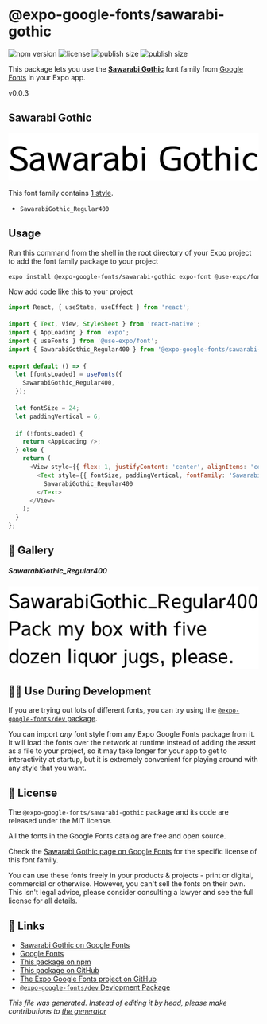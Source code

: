 # @expo-google-fonts/sawarabi-gothic

![npm version](https://flat.badgen.net/npm/v/@expo-google-fonts/sawarabi-gothic)
![license](https://flat.badgen.net/github/license/expo/google-fonts)
![publish size](https://flat.badgen.net/packagephobia/install/@expo-google-fonts/sawarabi-gothic)
![publish size](https://flat.badgen.net/packagephobia/publish/@expo-google-fonts/sawarabi-gothic)

This package lets you use the [**Sawarabi Gothic**](https://fonts.google.com/specimen/Sawarabi+Gothic) font family from [Google Fonts](https://fonts.google.com/) in your Expo app.

v0.0.3

## Sawarabi Gothic

![Sawarabi Gothic](./font-family.png)

This font family contains [1 style](#gallery).

- `SawarabiGothic_Regular400`

## Usage

Run this command from the shell in the root directory of your Expo project to add the font family package to your project
```sh
expo install @expo-google-fonts/sawarabi-gothic expo-font @use-expo/font
```

Now add code like this to your project
```js
import React, { useState, useEffect } from 'react';

import { Text, View, StyleSheet } from 'react-native';
import { AppLoading } from 'expo';
import { useFonts } from '@use-expo/font';
import { SawarabiGothic_Regular400 } from '@expo-google-fonts/sawarabi-gothic';

export default () => {
  let [fontsLoaded] = useFonts({
    SawarabiGothic_Regular400,
  });

  let fontSize = 24;
  let paddingVertical = 6;

  if (!fontsLoaded) {
    return <AppLoading />;
  } else {
    return (
      <View style={{ flex: 1, justifyContent: 'center', alignItems: 'center' }}>
        <Text style={{ fontSize, paddingVertical, fontFamily: 'SawarabiGothic_Regular400' }}>
          SawarabiGothic_Regular400
        </Text>
      </View>
    );
  }
};

```

## 🔡 Gallery

##### SawarabiGothic_Regular400
![SawarabiGothic_Regular400](./da6058a80d658ffc7eaa1acdae31b56f86f9f59fcae94417efa5205b8c2a9c3e.ttf.png)


## 👩‍💻 Use During Development

If you are trying out lots of different fonts, you can try using the [`@expo-google-fonts/dev` package](https://github.com/expo/google-fonts/tree/master/font-packages/dev#readme).

You can import *any* font style from any Expo Google Fonts package from it. It will load the fonts
over the network at runtime instead of adding the asset as a file to your project, so it may take longer
for your app to get to interactivity at startup, but it is extremely convenient
for playing around with any style that you want.

## 📖 License

The `@expo-google-fonts/sawarabi-gothic` package and its code are released under the MIT license.

All the fonts in the Google Fonts catalog are free and open source.

Check the [Sawarabi Gothic page on Google Fonts](https://fonts.google.com/specimen/Sawarabi+Gothic) for the specific license of this font family.

You can use these fonts freely in your products & projects - print or digital, commercial or otherwise. However, you can't sell the fonts on their own. This isn't legal advice, please consider consulting a lawyer and see the full license for all details.

## 🔗 Links

- [Sawarabi Gothic on Google Fonts](https://fonts.google.com/specimen/Sawarabi+Gothic)
- [Google Fonts](https://fonts.google.com/)
- [This package on npm](https://www.npmjs.com/package/@expo-google-fonts/sawarabi-gothic)
- [This package on GitHub](https://github.com/expo/google-fonts/tree/master/font-packages/sawarabi-gothic)
- [The Expo Google Fonts project on GitHub](https://github.com/expo/google-fonts)
- [`@expo-google-fonts/dev` Devlopment Package](https://github.com/expo/google-fonts/tree/master/font-packages/dev)


*This file was generated. Instead of editing it by head, please make contributions to [the generator](https://github.com/expo/google-fonts/tree/master/packages/generator)*
